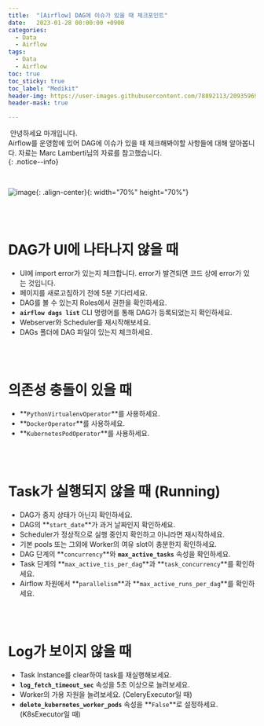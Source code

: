 ```yaml
---
title:  "[Airflow] DAG에 이슈가 있을 때 체크포인트"
date:   2023-01-28 00:00:00 +0900
categories:
  - Data
  - Airflow
tags:
  - Data
  - Airflow
toc: true
toc_sticky: true
toc_label: "Medikit"
header-img: https://user-images.githubusercontent.com/78892113/209359696-bdb63ef2-8e14-41f2-8e04-2c29049aeabf.png
header-mask: true

---
```


&nbsp;안녕하세요 마개입니다.  
Airflow를 운영함에 있어 DAG에 이슈가 있을 때 체크해봐야할 사항들에 대해 알아봅니다. 자료는 Marc Lamberti님의 자료를 참고했습니다.  
{: .notice--info}

<br>

![image](https://user-images.githubusercontent.com/78892113/209359696-bdb63ef2-8e14-41f2-8e04-2c29049aeabf.png){: .align-center}{: width="70%" height="70%"} 

<br><br>

# DAG가 UI에 나타나지 않을 때 

* UI에 import error가 있는지 체크합니다. error가 발견되면 코드 상에 error가 있는 것입니다.
* 페이지를 새로고침하기 전에 5분 기다리세요.
* DAG를 볼 수 있는지 Roles에서 권한을 확인하세요.
* **`airflow dags list`** CLI 명령어를 통해 DAG가 등록되었는지 확인하세요.
* Webserver와 Scheduler를 재시작해보세요.
* DAGs 폴더에 DAG 파일이 있는지 체크하세요.

<br><br>

# 의존성 충돌이 있을 때 

* **`PythonVirtualenvOperator`**를 사용하세요.
* **`DockerOperator`**를 사용하세요.
* **`KubernetesPodOperator`**를 사용하세요.

<br><br>

# Task가 실행되지 않을 때 (Running)

* DAG가 중지 상태가 아닌지 확인하세요.
* DAG의 **`start_date`**가 과거 날짜인지 확인하세요.
* Scheduler가 정상적으로 실행 중인지 확인하고 아니라면 재시작하세요.
* 기본 pools 또는 그외에 Worker의 여유 slot이 충분한지 확인하세요.
* DAG 단계의 **`concurrency`**와 **`max_active_tasks`** 속성을 확인하세요.
* Task 단계의 **`max_active_tis_per_dag`**과 **`task_concurrency`**를 확인하세요.
* Airflow 차원에서 **`parallelism`**과 **`max_active_runs_per_dag`**를 확인하세요.

<br><br>

# Log가 보이지 않을 때 

* Task Instance를 clear하여 task를 재실행해보세요.
* **`log_fetch_timeout_sec`** 속성을 5초 이상으로 늘려보세요.
* Worker의 가용 자원을 늘려보세요. (CeleryExecutor일 때)
* **`delete_kubernetes_worker_pods`** 속성을 **`False`**로 설정하세요. (K8sExecutor일 때)